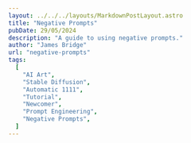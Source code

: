 ```yaml
---
layout: ../../../layouts/MarkdownPostLayout.astro
title: "Negative Prompts"
pubDate: 29/05/2024
description: "A guide to using negative prompts."
author: "James Bridge"
url: "negative-prompts"
tags:
  [
    "AI Art",
    "Stable Diffusion",
    "Automatic 1111",
    "Tutorial",
    "Newcomer",
    "Prompt Engineering",
    "Negative Prompts",
  ]
---
```

